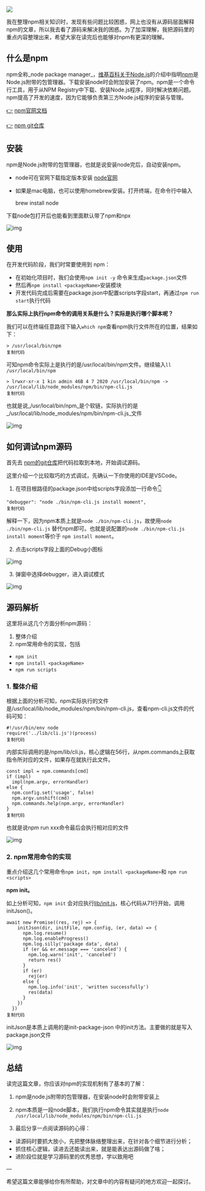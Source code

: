 ![](https://p6-juejin.byteimg.com/tos-cn-i-k3u1fbpfcp/4d8c3afabef14766adf570beb5a06e75~tplv-k3u1fbpfcp-watermark.image)

我在整理npm相关知识时，发现有些问题比较困惑，网上也没有从源码层面解释npm的文章，所以我去看了源码来解决我的困惑。为了加深理解，我把源码里的重点内容整理出来，希望大家在读完后也能够对npm有更深的理解。
<!-- more -->
## 什么是npm

npm全称_node package manager_，[维基百科关于Node.js](https://zh.wikipedia.org/zh-hans/Node.js#)的介绍中指明[npm](https://zh.wikipedia.org/zh-hans/Node.js#npm)是Node.js附带的包管理器。下载安装node时会附加安装了npm。npm是一个命令行工具，用于从NPM Registry中下载、安装Node.js程序，同时解决依赖问题。npm提高了开发的速度，因为它能够负责第三方Node.js程序的安装与管理。

[👉](https://emojipedia.org/backhand-index-pointing-right/) [npm官网文档](https://docs.npmjs.com/about-npm/)

[👉](https://emojipedia.org/backhand-index-pointing-right/) [npm git仓库](https://github.com/npm/cli)

## 安装

npm是Node.js附带的包管理器，也就是说安装node完后，自动安装npm。

- node可在官网下载指定版本安装 [node官网](https://nodejs.org/en/download/)

- 如果是mac电脑，也可以使用homebrew安装。打开终端，在命令行中输入

  brew install node

下载node包打开后也能看到里面默认带了npm和npx

![img](https://p1-juejin.byteimg.com/tos-cn-i-k3u1fbpfcp/bb1953197a2b4519a056f4049ca038ee~tplv-k3u1fbpfcp-watermark.image)

## 使用

在开发代码阶段，我们时常要使用到 npm：

- 在初始化项目时，我们会使用`npm init -y` 命令来生成`package.json`文件
- 然后再`npm install <packageName>`安装模块
- 开发代码完成后需要在package.json中配置scripts字段start，再通过`npm run start`执行代码

**那么实际上执行npm命令的调用关系是什么？实际是执行哪个脚本呢？**

我们可以在终端任意路径下输入`which npm`查看npm执行文件所在的位置，结果如下：

```
> /usr/local/bin/npm
复制代码
```

可知npm命令实际上是执行的是/usr/local/bin/npm文件。继续输入`ll /usr/local/bin/npm`

```
> lrwxr-xr-x 1 kin admin 46B 4 7 2020 /usr/local/bin/npm -> /usr/local/lib/node_modules/npm/bin/npm-cli.js
复制代码
```

也就是说_/usr/local/bin/npm_是个软链，实际执行的是_/usr/local/lib/node_modules/npm/bin/npm-cli.js_文件

![img](https://p6-juejin.byteimg.com/tos-cn-i-k3u1fbpfcp/b37ae13045e04038b7e3cd98946410cf~tplv-k3u1fbpfcp-watermark.image)

## 如何调试npm源码

首先去 [npm的git仓库](https://github.com/npm/cli)把代码拉取到本地，开始调试源码。

这里介绍一个比较取巧的方式调试，先确认一下你使用的IDE是VSCode。

1. 在项目根路径的package.json中给scripts字段添加一行命令[👇](https://emojipedia.org/backhand-index-pointing-down/)

```
"debugger": "node ./bin/npm-cli.js install moment",
复制代码
```

解释一下，因为npm本质上就是`node ./bin/npm-cli.js`，故使用`node ./bin/npm-cli.js` 替代npm即可。也就是说配置的`node ./bin/npm-cli.js install moment`等价于 `npm install moment`。

2. 点击scripts字段上面的Debug小图标

![img](https://p1-juejin.byteimg.com/tos-cn-i-k3u1fbpfcp/4f24593bd1ab4acdbb629ea6bc480221~tplv-k3u1fbpfcp-watermark.image)

3. 弹窗中选择debugger，进入调试模式

![img](https://p1-juejin.byteimg.com/tos-cn-i-k3u1fbpfcp/3eab956a25c94db88212a4531184eddb~tplv-k3u1fbpfcp-watermark.image)

## 源码解析

这里将从这几个方面分析npm源码：

1. 整体介绍
2. npm常用命令的实现，包括

- `npm init`
- `npm install <packageName>`
- `npm run scripts`

### 1. 整体介绍

根据上面的分析可知，npm实际执行的文件是/usr/local/lib/node_modules/npm/bin/npm-cli.js，查看npm-cli.js文件的代码可知：

```
#!/usr/bin/env node 
require('../lib/cli.js')(process)
复制代码
```

内部实际调用的是/npm/lib/cli.js，核心逻辑在56行，从npm.commands上获取指令所对应的文件，如果存在就执行此文件。

```
const impl = npm.commands[cmd]
if (impl)
  impl(npm.argv, errorHandler)
else {
  npm.config.set('usage', false)
  npm.argv.unshift(cmd)
  npm.commands.help(npm.argv, errorHandler)
}
复制代码
```

也就是说npm run xxx命令最后会执行相对应的文件

![img](https://p1-juejin.byteimg.com/tos-cn-i-k3u1fbpfcp/20a8459002ce459598f49a95ce7c7fd8~tplv-k3u1fbpfcp-watermark.image)

### 2. npm常用命令的实现

重点介绍这几个常用命令`npm init`，`npm install <packageName>`和 `npm run <scripts>`

**npm init。**

如上分析可知，`npm init` 会对应执行[lib/init.js](https://github.com/npm/cli/blob/latest/lib/init.js)，核心代码从71行开始，调用initJson()。

```
await new Promise((res, rej) => {
    initJson(dir, initFile, npm.config, (er, data) => {
      npm.log.resume()
      npm.log.enableProgress()
      npm.log.silly('package data', data)
      if (er && er.message === 'canceled') {
        npm.log.warn('init', 'canceled')
        return res()
      }
      if (er)
        rej(er)
      else {
        npm.log.info('init', 'written successfully')
        res(data)
      }
    })
  })
复制代码
```

 initJson是本质上调用的是init-package-json 中的init方法。主要做的就是写入package.json文件

![img](https://p1-juejin.byteimg.com/tos-cn-i-k3u1fbpfcp/4772ce381e9e49ba8baa182cb001101f~tplv-k3u1fbpfcp-watermark.image)

## 总结

读完这篇文章，你应该对npm的实现机制有了基本的了解：

1. npm是node.js附带的包管理器，在安装node时会附带安装上

2. npm本质是一段node脚本，我们执行npm命令其实就是执行`node /usr/local/lib/node_modules/npm/bin/npm-cli.js`

3. 最后分享一点阅读源码的心得：

- 读源码时要抓大放小，先把整体脉络整理出来，在针对各个细节进行分析；
- 抓住核心逻辑，读进去还能读出来，就是能表达出源码做了啥；
- 进阶段位就是学习源码里的优秀思想，学以致用吧

—

希望这篇文章能够给你有所帮助，对文章中的内容有疑问的地方欢迎一起探讨。